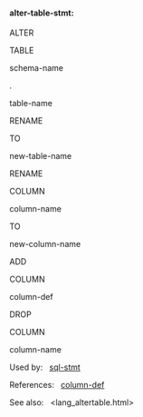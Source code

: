 #### alter\-table\-stmt:








ALTER



TABLE





schema\-name



.



table\-name











RENAME



TO



new\-table\-name



RENAME





COLUMN



column\-name



TO



new\-column\-name














ADD





COLUMN



column\-def











DROP





COLUMN



column\-name









Used by:   [sql\-stmt](#sql-stmt)  

References:   [column\-def](#column-def)  

See also:   <lang_altertable.html>

